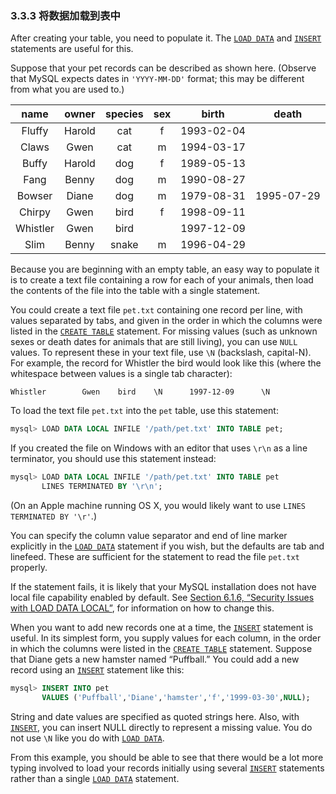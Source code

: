 ### 3.3.3 将数据加载到表中

After creating your table, you need to populate it. The [`LOAD DATA`](https://dev.mysql.com/doc/refman/8.0/en/load-data.html) and [`INSERT`](https://dev.mysql.com/doc/refman/8.0/en/insert.html) statements are useful for this.

Suppose that your pet records can be described as shown here. (Observe that MySQL expects dates in `'YYYY-MM-DD'` format; this may be different from what you are used to.)

| name | owner | species | sex | birth | death |
|:---:|:---:|:---:|:---:|:---:|:---:|
| Fluffy | Harold | cat | f | 1993-02-04 | |
| Claws | Gwen | cat | m | 1994-03-17| |
| Buffy | Harold | dog | f | 1989-05-13| |
| Fang | Benny | dog | m | 1990-08-27 | |
| Bowser | Diane | dog | m | 1979-08-31 | 1995-07-29 |
| Chirpy | Gwen | bird | f | 1998-09-11 | |
| Whistler | Gwen | bird | | 1997-12-09 | |
| Slim | Benny | snake | m | 1996-04-29 | |

Because you are beginning with an empty table, an easy way to populate it is to create a text file containing a row for each of your animals, then load the contents of the file into the table with a single statement.

You could create a text file `pet.txt` containing one record per line, with values separated by tabs, and given in the order in which the columns were listed in the [`CREATE TABLE`](https://dev.mysql.com/doc/refman/8.0/en/create-table.html) statement. For missing values (such as unknown sexes or death dates for animals that are still living), you can use `NULL` values. To represent these in your text file, use `\N` (backslash, capital-N). For example, the record for Whistler the bird would look like this (where the whitespace between values is a single tab character):

```text
Whistler        Gwen    bird    \N      1997-12-09      \N
```

To load the text file `pet.txt` into the `pet` table, use this statement:

```sql
mysql> LOAD DATA LOCAL INFILE '/path/pet.txt' INTO TABLE pet;
```

If you created the file on Windows with an editor that uses `\r\n` as a line terminator, you should use this statement instead:

```sql
mysql> LOAD DATA LOCAL INFILE '/path/pet.txt' INTO TABLE pet
       LINES TERMINATED BY '\r\n';
```

(On an Apple machine running OS X, you would likely want to use `LINES TERMINATED BY '\r'`.)

You can specify the column value separator and end of line marker explicitly in the [`LOAD DATA`](https://dev.mysql.com/doc/refman/8.0/en/load-data.html) statement if you wish, but the defaults are tab and linefeed. These are sufficient for the statement to read the file `pet.txt` properly.

If the statement fails, it is likely that your MySQL installation does not have local file capability enabled by default. See [Section 6.1.6, “Security Issues with LOAD DATA LOCAL”](https://dev.mysql.com/doc/refman/8.0/en/load-data-local.html), for information on how to change this.

When you want to add new records one at a time, the [`INSERT`](https://dev.mysql.com/doc/refman/8.0/en/insert.html) statement is useful. In its simplest form, you supply values for each column, in the order in which the columns were listed in the [`CREATE TABLE`](https://dev.mysql.com/doc/refman/8.0/en/create-table.html) statement. Suppose that Diane gets a new hamster named “Puffball.” You could add a new record using an [`INSERT`](https://dev.mysql.com/doc/refman/8.0/en/insert.html) statement like this:

```sql
mysql> INSERT INTO pet
       VALUES ('Puffball','Diane','hamster','f','1999-03-30',NULL);
```

String and date values are specified as quoted strings here. Also, with [`INSERT`](https://dev.mysql.com/doc/refman/8.0/en/insert.html), you can insert NULL directly to represent a missing value. You do not use `\N` like you do with [`LOAD DATA`](https://dev.mysql.com/doc/refman/8.0/en/load-data.html).

From this example, you should be able to see that there would be a lot more typing involved to load your records initially using several [`INSERT`](https://dev.mysql.com/doc/refman/8.0/en/insert.html) statements rather than a single [`LOAD DATA`](https://dev.mysql.com/doc/refman/8.0/en/load-data.html) statement.


